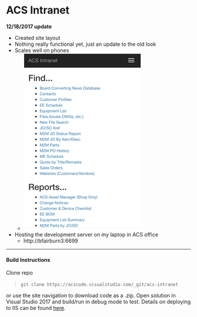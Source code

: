 ﻿# ACS Intranet

**12/18/2017 update**
* Created site layout
* Nothing really functional yet, just an update to the old look
* Scales well on phones
    * ![screenshot](Intranet/wwwroot/images/phone-screenshot.png)
* Hosting the development server on my laptop in ACS office
    * http://bfairburn3:6699
----------------------

#### Build Instructions
Clone repo  

> `git clone https://acscode.visualstudio.com/_git/acs-intranet`

or use the site navigation to download code as a .zip. Open solution in Visual Studio 2017 and build/run in debug mode to test. Details on deploying to IIS can be found [here](https://docs.microsoft.com/en-us/aspnet/core/publishing/iis?tabs=aspnetcore2x).
